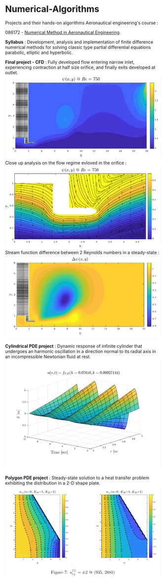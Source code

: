 # Numerical-Algorithms
Projects and their hands-on algorithms Aeronautical engineering's course : 

086172 - [Numerical Method in Aeronautical Engineering](https://www.graduate.technion.ac.il/Subjects.Heb/?Sub=86172).

**Syllabus** :
Development, analysis and implementation of finite difference numerical methods 
for solving classic type partial differential equations parabolic, elliptic and hyperbolic.

**Final project - CFD** :
Fully developed flow entering narrow inlet, experiencing contraction at half size orifice, and finally exits developed at outlet.
![alt text](https://github.com/Daniboy370/Numerical-Algorithms/blob/master/Final%20project/Code/Images/results/psi_750.png)
Close up analysis on the flow regime evloved in the orifice :
![alt text](https://github.com/Daniboy370/Numerical-Algorithms/blob/master/Final%20project/Code/Images/results/orifice_750.png)
Stream function difference between 2 Reynolds numbers in a steady-state : 
![alt text](https://github.com/Daniboy370/Numerical-Algorithms/blob/master/Final%20project/Code/Images/results/del_psi.png)

**Cylindrical PDE project** :
Dynamic response of infinite cylinder that undergoes an harmonic oscillation in a direction
normal to its radial axis in an incompressible Newtonian fluid at rest.
![alt text](https://github.com/Daniboy370/Numerical-Algorithms/blob/master/2nd%20Order%20Coupled%20ODEs/Code/description_1.png)
            
**Polygon PDE project** :
Steady-state solution to a heat transfer problem exhibiting the distribution in a 2-D shape plate.
![alt text](https://github.com/Daniboy370/Numerical-Algorithms/blob/master/2nd%20Order%20Coupled%20ODEs/Code/description_2.png)
